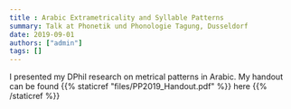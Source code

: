 ```yaml
---
title : Arabic Extrametricality and Syllable Patterns
summary: Talk at Phonetik und Phonologie Tagung, Dusseldorf
date: 2019-09-01
authors: ["admin"]
tags: []
---
```


I presented my DPhil research on metrical patterns in Arabic. My handout can be found {{% staticref "files/PP2019_Handout.pdf" %}} here {{% /staticref %}}